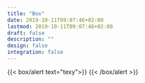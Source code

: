 ```yaml
---
title: "Box"
date: 2019-10-11T09:07:46+02:00
lastmod: 2019-10-11T09:07:46+02:00
draft: false
description: "" 
design: false
integration: false
---
```



{{< box/alert text="texy">}}
{{< /box/alert >}}
